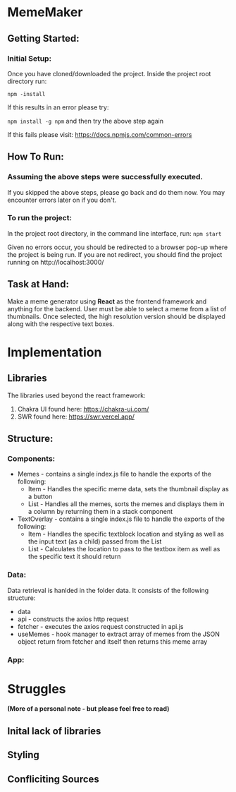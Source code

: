 # MemeMaker
## Getting Started:
### Initial Setup:
Once you have cloned/downloaded the project. Inside the project root directory run:

`npm -install`  

If this results in an error please try:

`npm install -g npm`  and then try the above step again

If this fails please visit:
https://docs.npmjs.com/common-errors

## How To Run:
### Assuming the above steps were successfully executed.
If you skipped the above steps, please go back and do them now.
You may encounter errors later on if you don't.

### To run the project:
In the project root directory, in the command line interface, run:
`npm start`

Given no errors occur, you should be redirected to a browser pop-up where the project
is being run.
If you are not redirect, you should find the project running on http://localhost:3000/

## Task at Hand:
Make a meme generator using **React** as the frontend framework and anything for the backend.
User must be able to select a meme from a list of thumbnails.
Once selected, the high resolution version should be displayed along with the respective text boxes.


# Implementation
## Libraries
The libraries used beyond the react framework:
1. Chakra UI found here: https://chakra-ui.com/
2. SWR found here: https://swr.vercel.app/

## Structure:
### Components:
* Memes - contains a single index.js file to handle the exports of the following:
  * Item - Handles the specific meme data, sets the thumbnail display as a button
  * List - Handles all the memes, sorts the memes and displays them in a column by returning them in a stack component
* TextOverlay - contains a single index.js file to handle the exports of the following:
  * Item - Handles the specific textblock location and styling as well as the input text (as a child) passed from the List
  * List - Calculates the location to pass to the textbox item as well as the specific text it should return
 ### Data:
Data retrieval is hanlded in the folder data.
It consists of the following structure:
* data
 * api - constructs the axios http request
 * fetcher - executes the axios request constructed in api.js
 * useMemes - hook manager to extract array of memes from the JSON object return from fetcher and itself then returns this meme array

### App:
  

# Struggles 
#### (More of a personal note - but please feel free to read)
## Inital lack of libraries

## Styling

## Confliciting Sources

